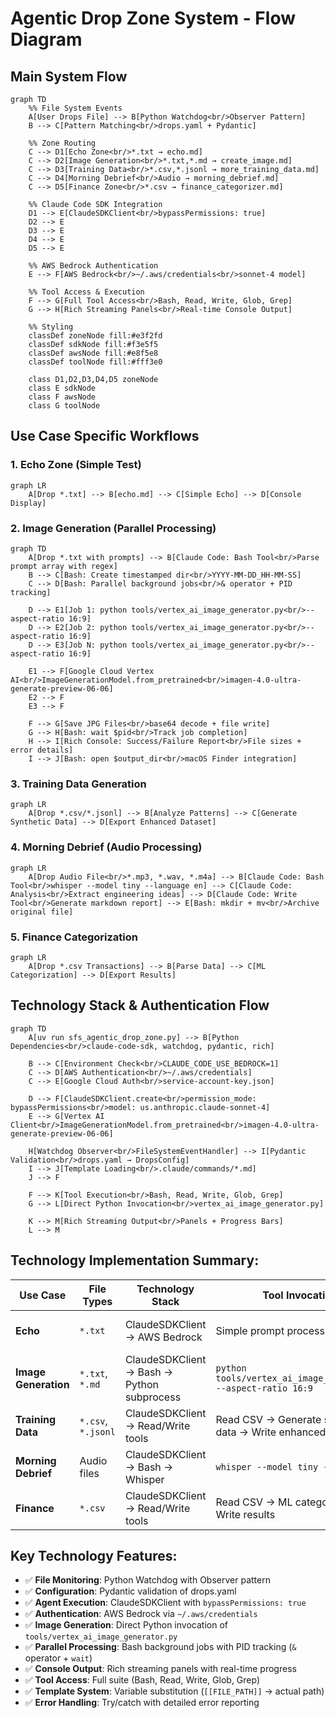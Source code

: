 # Agentic Drop Zone System - Flow Diagram

## Main System Flow

```mermaid
graph TD
    %% File System Events
    A[User Drops File] --> B[Python Watchdog<br/>Observer Pattern]
    B --> C[Pattern Matching<br/>drops.yaml + Pydantic]

    %% Zone Routing
    C --> D1[Echo Zone<br/>*.txt → echo.md]
    C --> D2[Image Generation<br/>*.txt,*.md → create_image.md]
    C --> D3[Training Data<br/>*.csv,*.jsonl → more_training_data.md]
    C --> D4[Morning Debrief<br/>Audio → morning_debrief.md]
    C --> D5[Finance Zone<br/>*.csv → finance_categorizer.md]

    %% Claude Code SDK Integration
    D1 --> E[ClaudeSDKClient<br/>bypassPermissions: true]
    D2 --> E
    D3 --> E
    D4 --> E
    D5 --> E

    %% AWS Bedrock Authentication
    E --> F[AWS Bedrock<br/>~/.aws/credentials<br/>sonnet-4 model]

    %% Tool Access & Execution
    F --> G[Full Tool Access<br/>Bash, Read, Write, Glob, Grep]
    G --> H[Rich Streaming Panels<br/>Real-time Console Output]

    %% Styling
    classDef zoneNode fill:#e3f2fd
    classDef sdkNode fill:#f3e5f5
    classDef awsNode fill:#e8f5e8
    classDef toolNode fill:#fff3e0

    class D1,D2,D3,D4,D5 zoneNode
    class E sdkNode
    class F awsNode
    class G toolNode
```

## Use Case Specific Workflows

### 1. Echo Zone (Simple Test)
```mermaid
graph LR
    A[Drop *.txt] --> B[echo.md] --> C[Simple Echo] --> D[Console Display]
```

### 2. Image Generation (Parallel Processing)
```mermaid
graph TD
    A[Drop *.txt with prompts] --> B[Claude Code: Bash Tool<br/>Parse prompt array with regex]
    B --> C[Bash: Create timestamped dir<br/>YYYY-MM-DD_HH-MM-SS]
    C --> D[Bash: Parallel background jobs<br/>& operator + PID tracking]

    D --> E1[Job 1: python tools/vertex_ai_image_generator.py<br/>--aspect-ratio 16:9]
    D --> E2[Job 2: python tools/vertex_ai_image_generator.py<br/>--aspect-ratio 16:9]
    D --> E3[Job N: python tools/vertex_ai_image_generator.py<br/>--aspect-ratio 16:9]

    E1 --> F[Google Cloud Vertex AI<br/>ImageGenerationModel.from_pretrained<br/>imagen-4.0-ultra-generate-preview-06-06]
    E2 --> F
    E3 --> F

    F --> G[Save JPG Files<br/>base64 decode + file write]
    G --> H[Bash: wait $pid<br/>Track job completion]
    H --> I[Rich Console: Success/Failure Report<br/>File sizes + error details]
    I --> J[Bash: open $output_dir<br/>macOS Finder integration]
```

### 3. Training Data Generation
```mermaid
graph LR
    A[Drop *.csv/*.jsonl] --> B[Analyze Patterns] --> C[Generate Synthetic Data] --> D[Export Enhanced Dataset]
```

### 4. Morning Debrief (Audio Processing)
```mermaid
graph LR
    A[Drop Audio File<br/>*.mp3, *.wav, *.m4a] --> B[Claude Code: Bash Tool<br/>whisper --model tiny --language en] --> C[Claude Code: Analysis<br/>Extract engineering ideas] --> D[Claude Code: Write Tool<br/>Generate markdown report] --> E[Bash: mkdir + mv<br/>Archive original file]
```

### 5. Finance Categorization
```mermaid
graph LR
    A[Drop *.csv Transactions] --> B[Parse Data] --> C[ML Categorization] --> D[Export Results]
```

## Technology Stack & Authentication Flow

```mermaid
graph TD
    A[uv run sfs_agentic_drop_zone.py] --> B[Python Dependencies<br/>claude-code-sdk, watchdog, pydantic, rich]

    B --> C[Environment Check<br/>CLAUDE_CODE_USE_BEDROCK=1]
    C --> D[AWS Authentication<br/>~/.aws/credentials]
    C --> E[Google Cloud Auth<br/>service-account-key.json]

    D --> F[ClaudeSDKClient.create<br/>permission_mode: bypassPermissions<br/>model: us.anthropic.claude-sonnet-4]
    E --> G[Vertex AI Client<br/>ImageGenerationModel.from_pretrained<br/>imagen-4.0-ultra-generate-preview-06-06]

    H[Watchdog Observer<br/>FileSystemEventHandler] --> I[Pydantic Validation<br/>drops.yaml → DropsConfig]
    I --> J[Template Loading<br/>.claude/commands/*.md]
    J --> F

    F --> K[Tool Execution<br/>Bash, Read, Write, Glob, Grep]
    G --> L[Direct Python Invocation<br/>vertex_ai_image_generator.py]

    K --> M[Rich Streaming Output<br/>Panels + Progress Bars]
    L --> M
```

## Technology Implementation Summary:

| Use Case | File Types | Technology Stack | Tool Invocations | Output |
|----------|------------|------------------|------------------|---------|
| **Echo** | `*.txt` | ClaudeSDKClient → AWS Bedrock | Simple prompt processing | Rich console display |
| **Image Generation** | `*.txt`, `*.md` | ClaudeSDKClient → Bash → Python subprocess | `python tools/vertex_ai_image_generator.py --aspect-ratio 16:9` | Parallel JPG files + completion report |
| **Training Data** | `*.csv`, `*.jsonl` | ClaudeSDKClient → Read/Write tools | Read CSV → Generate synthetic data → Write enhanced dataset | Enhanced dataset files |
| **Morning Debrief** | Audio files | ClaudeSDKClient → Bash → Whisper | `whisper --model tiny --language en` | Markdown transcription + analysis |
| **Finance** | `*.csv` | ClaudeSDKClient → Read/Write tools | Read CSV → ML categorization → Write results | Categorized transaction files |

## Key Technology Features:

- ✅ **File Monitoring**: Python Watchdog with Observer pattern
- ✅ **Configuration**: Pydantic validation of drops.yaml
- ✅ **Agent Execution**: ClaudeSDKClient with `bypassPermissions: true`
- ✅ **Authentication**: AWS Bedrock via `~/.aws/credentials`
- ✅ **Image Generation**: Direct Python invocation of `tools/vertex_ai_image_generator.py`
- ✅ **Parallel Processing**: Bash background jobs with PID tracking (`&` operator + `wait`)
- ✅ **Console Output**: Rich streaming panels with real-time progress
- ✅ **Tool Access**: Full suite (Bash, Read, Write, Glob, Grep)
- ✅ **Template System**: Variable substitution (`[[FILE_PATH]]` → actual path)
- ✅ **Error Handling**: Try/catch with detailed error reporting